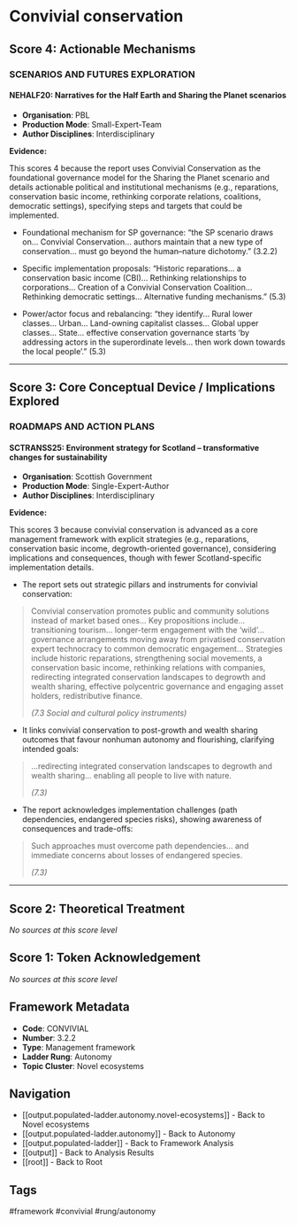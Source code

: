 # Convivial conservation

## Score 4: Actionable Mechanisms

### SCENARIOS AND FUTURES EXPLORATION

#### NEHALF20: Narratives for the Half Earth and Sharing the Planet scenarios

- **Organisation**: PBL
- **Production Mode**: Small-Expert-Team
- **Author Disciplines**: Interdisciplinary

**Evidence:**

This scores 4 because the report uses Convivial Conservation as the foundational governance model for the Sharing the Planet scenario and details actionable political and institutional mechanisms (e.g., reparations, conservation basic income, rethinking corporate relations, coalitions, democratic settings), specifying steps and targets that could be implemented. 

- Foundational mechanism for SP governance: “the SP scenario draws on... Convivial Conservation... authors maintain that a new type of conservation... must go beyond the human–nature dichotomy.” (3.2.2)

- Specific implementation proposals: “Historic reparations... a conservation basic income (CBI)... Rethinking relationships to corporations... Creation of a Convivial Conservation Coalition... Rethinking democratic settings... Alternative funding mechanisms.” (5.3)

- Power/actor focus and rebalancing: “they identify... Rural lower classes... Urban... Land-owning capitalist classes... Global upper classes... State... effective conservation governance starts ‘by addressing actors in the superordinate levels... then work down towards the local people’.” (5.3)

---

## Score 3: Core Conceptual Device / Implications Explored

### ROADMAPS AND ACTION PLANS

#### SCTRANSS25: Environment strategy for Scotland – transformative changes for sustainability

- **Organisation**: Scottish Government
- **Production Mode**: Single-Expert-Author
- **Author Disciplines**: Interdisciplinary

**Evidence:**

This scores 3 because convivial conservation is advanced as a core management framework with explicit strategies (e.g., reparations, conservation basic income, degrowth-oriented governance), considering implications and consequences, though with fewer Scotland-specific implementation details.

- The report sets out strategic pillars and instruments for convivial conservation: 

> Convivial conservation promotes public and community solutions instead of market based ones... Key propositions include... transitioning tourism... longer-term engagement with the ‘wild’... governance arrangements moving away from privatised conservation expert technocracy to common democratic engagement... Strategies include historic reparations, strengthening social movements, a conservation basic income, rethinking relations with companies, redirecting integrated conservation landscapes to degrowth and wealth sharing, effective polycentric governance and engaging asset holders, redistributive finance.
>
> *(7.3 Social and cultural policy instruments)*


- It links convivial conservation to post-growth and wealth sharing outcomes that favour nonhuman autonomy and flourishing, clarifying intended goals: 

> ...redirecting integrated conservation landscapes to degrowth and wealth sharing... enabling all people to live with nature.
>
> *(7.3)*


- The report acknowledges implementation challenges (path dependencies, endangered species risks), showing awareness of consequences and trade-offs: 

> Such approaches must overcome path dependencies... and immediate concerns about losses of endangered species.
>
> *(7.3)*



---

## Score 2: Theoretical Treatment

*No sources at this score level*

## Score 1: Token Acknowledgement

*No sources at this score level*

## Framework Metadata

- **Code**: CONVIVIAL
- **Number**: 3.2.2
- **Type**: Management framework
- **Ladder Rung**: Autonomy
- **Topic Cluster**: Novel ecosystems

## Navigation

- [[output.populated-ladder.autonomy.novel-ecosystems]] - Back to Novel ecosystems
- [[output.populated-ladder.autonomy]] - Back to Autonomy
- [[output.populated-ladder]] - Back to Framework Analysis
- [[output]] - Back to Analysis Results
- [[root]] - Back to Root

## Tags

#framework #convivial #rung/autonomy

